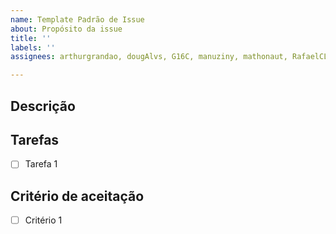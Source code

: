 ```yaml
---
name: Template Padrão de Issue
about: Propósito da issue
title: ''
labels: ''
assignees: arthurgrandao, dougAlvs, G16C, manuziny, mathonaut, RafaelCLG0

---
```


<!--- Resumo geral das alterações no título-->

## Descrição
<!---Descrição clara e limpa -->

## Tarefas
<!---Descrição sucinta das tarefas a realizar -->
- [ ] Tarefa 1

## Critério de aceitação
<!---Critérios para que a issue seja entendida como completada -->
- [ ] Critério 1
